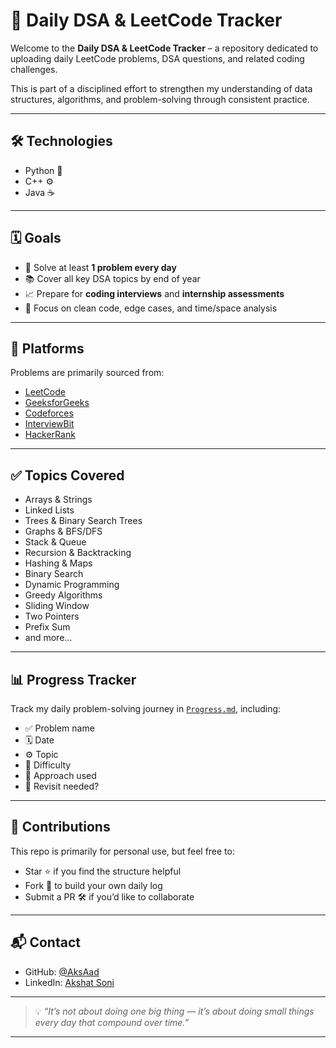# 🧠 Daily DSA & LeetCode Tracker

Welcome to the **Daily DSA & LeetCode Tracker** – a repository dedicated to uploading daily LeetCode problems, DSA questions, and related coding challenges.

This is part of a disciplined effort to strengthen my understanding of data structures, algorithms, and problem-solving through consistent practice.

---

## 🛠️ Technologies

- Python 🐍  
- C++ ⚙️  
- Java ☕

---

## 🗓️ Goals

- 🔁 Solve at least **1 problem every day**
- 📚 Cover all key DSA topics by end of year
- 📈 Prepare for **coding interviews** and **internship assessments**
- 🧠 Focus on clean code, edge cases, and time/space analysis

---

## 🧩 Platforms

Problems are primarily sourced from:

- [LeetCode](https://leetcode.com/)
- [GeeksforGeeks](https://www.geeksforgeeks.org/)
- [Codeforces](https://codeforces.com/)
- [InterviewBit](https://www.interviewbit.com/)
- [HackerRank](https://www.hackerrank.com/)

---

## ✅ Topics Covered

- Arrays & Strings  
- Linked Lists  
- Trees & Binary Search Trees  
- Graphs & BFS/DFS  
- Stack & Queue  
- Recursion & Backtracking  
- Hashing & Maps  
- Binary Search  
- Dynamic Programming  
- Greedy Algorithms  
- Sliding Window  
- Two Pointers  
- Prefix Sum  
- and more...

---

## 📊 Progress Tracker

Track my daily problem-solving journey in [`Progress.md`](./Progress.md), including:

- ✅ Problem name  
- 🗓️ Date  
- ⚙️ Topic  
- 💪 Difficulty  
- 🧠 Approach used  
- 🔁 Revisit needed?

---

## 🙌 Contributions

This repo is primarily for personal use, but feel free to:

- Star ⭐ if you find the structure helpful  
- Fork 🍴 to build your own daily log  
- Submit a PR 🛠 if you’d like to collaborate

---

## 📬 Contact

- GitHub: [@AksAad](https://github.com/AksAad)  
- LinkedIn: [Akshat Soni](https://www.linkedin.com/in/akshat-soni-393a02326/)

---

> 💡 *“It’s not about doing one big thing — it’s about doing small things every day that compound over time.”*

---
